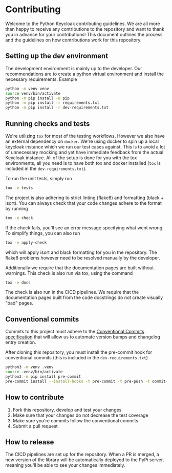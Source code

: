 # Contributing

Welcome to the Python Keycloak contributing guidelines. We are all more than happy to receive
any contributions to the repository and want to thank you in advance for your contributions!
This document outlines the process and the guidelines on how contributions work for this repository.

## Setting up the dev environment

The development environment is mainly up to the developer. Our recommendations are to create a python
virtual environment and install the necessary requirements. Example

```sh
python -m venv venv
source venv/bin/activate
python -m pip install -U pip
python -m pip install -r requirements.txt
python -m pip install -r dev-requirements.txt
```

## Running checks and tests

We're utilizing `tox` for most of the testing workflows. However we also have an external dependency on `docker`.
We're using docker to spin up a local keycloak instance which we run our test cases against. This is to avoid
a lot of unnecessary mocking and yet have immediate feedback from the actual Keycloak instance. All of the setup
is done for you with the tox environments, all you need is to have both tox and docker installed
(`tox` is included in the `dev-requirements.txt`).

To run the unit tests, simply run

```sh
tox -e tests
```

The project is also adhering to strict linting (flake8) and formatting (black + isort). You can always check that
your code changes adhere to the format by running

```sh
tox -e check
```

If the check fails, you'll see an error message specifying what went wrong. To simplify things, you can also run

```sh
tox -e apply-check
```

which will apply isort and black formatting for you in the repository. The flake8 problems however need to be resolved
manually by the developer.

Additionally we require that the documentation pages are built without warnings. This check is also run via tox, using
the command

```sh
tox -e docs
```

The check is also run in the CICD pipelines. We require that the documentation pages built from the code docstrings
do not create visually "bad" pages.

## Conventional commits

Commits to this project must adhere to the [Conventional Commits
specification](https://www.conventionalcommits.org/en/v1.0.0/) that will allow
us to automate version bumps and changelog entry creation.

After cloning this repository, you must install the pre-commit hook for
conventional commits (this is included in the `dev-requirements.txt`)

```sh
python3 -m venv .venv
source .venv/bin/activate
python3 -m pip install pre-commit
pre-commit install --install-hooks -t pre-commit -t pre-push -t commit-msg
```

## How to contribute

1. Fork this repository, develop and test your changes
2. Make sure that your changes do not decrease the test coverage
3. Make sure you're commits follow the conventional commits
4. Submit a pull request

## How to release

The CICD pipelines are set up for the repository. When a PR is merged, a new version of the library
will be automatically deployed to the PyPi server, meaning you'll be able to see your changes immediately.
